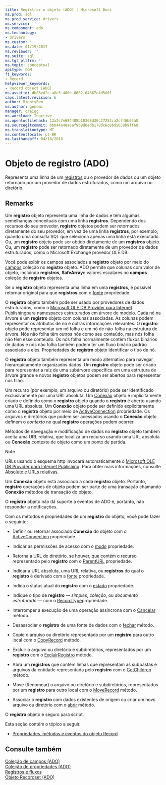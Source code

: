 ```yaml
---
title: Registrar o objeto (ADO) | Microsoft Docs
ms.prod: sql
ms.prod_service: drivers
ms.service: ''
ms.component: ado
ms.technology:
- drivers
ms.custom: ''
ms.date: 01/19/2017
ms.reviewer: ''
ms.suite: sql
ms.tgt_pltfrm: ''
ms.topic: conceptual
apitype: COM
f1_keywords:
- Record
helpviewer_keywords:
- Record object [ADO]
ms.assetid: db83ed2c-a8e3-460c-8682-64667e4d5d01
caps.latest.revision: 6
author: MightyPen
ms.author: genemi
manager: craigg
ms.workload: Inactive
ms.openlocfilehash: 13a2c7e684488b10368d30c27253ca2c746b63a0
ms.sourcegitcommit: bb044a48a6af9b9d8edb178dc8c8bd5658b9ff68
ms.translationtype: MT
ms.contentlocale: pt-BR
ms.lasthandoff: 04/18/2018
---
```

# <a name="record-object-ado"></a>Objeto de registro (ADO)
Representa uma linha de um [registros](../../../ado/reference/ado-api/recordset-object-ado.md) ou o provedor de dados ou um objeto retornado por um provedor de dados estruturados, como um arquivo ou diretório.  
  
## <a name="remarks"></a>Remarks  
 Um **registro** objeto representa uma linha de dados e tem algumas semelhanças conceituais com uma linha **registros**. Dependendo dos recursos do seu provedor, **registro** objetos podem ser retornados diretamente do seu provedor, em vez de uma linha **registros**, por exemplo, quando uma consulta SQL que seleciona apenas uma linha está executado. Ou, um **registro** objeto pode ser obtido diretamente de um **registros** objeto. Ou, um **registro** pode ser retornado diretamente de um provedor de dados estruturados, como o Microsoft Exchange provedor OLE DB.  
  
 Você pode exibir os campos associados a **registro** objeto por meio do [campos](../../../ado/reference/ado-api/fields-collection-ado.md) coleção no **registro** objeto. ADO permite que colunas com valor de objeto, incluindo **registros**, **SafeArray**e valores escalares no **campos** coleção de **registro** objetos.  
  
 Se o **registro** objeto representa uma linha em uma **registros**, é possível retornar original para que **registros** com o [fonte](../../../ado/reference/ado-api/source-property-ado-record.md) propriedade.  
  
 O **registro** objeto também pode ser usado por provedores de dados estruturados, como o [Microsoft OLE DB Provider para Internet Publishing](../../../ado/guide/appendixes/microsoft-ole-db-provider-for-internet-publishing.md)para namespaces estruturados em árvore de modelo. Cada nó na árvore é um **registro** objeto com colunas associadas. As colunas podem representar os atributos de nó e outras informações relevantes. O **registro** objeto pode representar um nó folha e um nó de não-folha na estrutura de árvore. Nós não folha têm outros nós como seu conteúdo, mas nós folha não têm esse conteúdo. Os nós folha normalmente contêm fluxos binários de dados e nós não folha também podem ter um fluxo binário padrão associado a eles. Propriedades de **registro** objeto identificar o tipo de nó.  
  
 O **registro** objeto também representa um modo alternativo para navegar hierarquicamente organizados dados. Um **registro** objeto pode ser criado para representar a raiz de uma subárvore específica em uma estrutura de árvore grande e novos **registro** objetos podem ser abertos para representar nós filho.  
  
 Um recurso (por exemplo, um arquivo ou diretório) pode ser identificado exclusivamente por uma URL absoluta. Um [Conexão](../../../ado/reference/ado-api/connection-object-ado.md) objeto é implicitamente criado e definido como o **registro** objeto quando o **registro** é aberto usando uma URL absoluta. Um **Conexão** objeto pode ser definido explicitamente como o **registro** objeto por meio de [ActiveConnection](../../../ado/reference/ado-api/activeconnection-property-ado.md) propriedade. Os arquivos e diretórios que podem ser acessados usando o **Conexão** objeto definem o *contexto* no qual **registro** operações podem ocorrer.  
  
 Métodos de navegação e modificação de dados no **registro** objeto também aceita uma URL relativa, que localiza um recurso usando uma URL absoluta ou **Conexão** contexto de objeto como um ponto de partida.  
  
> [!NOTE]
>  URLs usando o esquema http invocará automaticamente o [Microsoft OLE DB Provider para Internet Publishing](../../../ado/guide/appendixes/microsoft-ole-db-provider-for-internet-publishing.md). Para obter mais informações, consulte [Absolute e URLs relativas](../../../ado/guide/data/absolute-and-relative-urls.md).  
  
 Um **Conexão** objeto está associado a cada **registro** objeto. Portanto, **registro** operações de objeto podem ser parte de uma transação chamando **Conexão** métodos de transação do objeto.  
  
 O **registro** objeto não dá suporte a eventos de ADO e, portanto, não responder a notificações.  
  
 Com os métodos e propriedades de um **registro** do objeto, você pode fazer o seguinte:  
  
-   Definir ou retornar associado **Conexão** do objeto com o [ActiveConnection](../../../ado/reference/ado-api/activeconnection-property-ado.md) propriedade.  
  
-   Indicar as permissões de acesso com o [modo](../../../ado/reference/ado-api/mode-property-ado.md) propriedade.  
  
-   Retorna a URL do diretório, se houver, que contém o recurso representado pelo **registro** com o [ParentURL](../../../ado/reference/ado-api/parenturl-property-ado.md) propriedade.  
  
-   Indicar a URL absoluta, uma URL relativa, ou **registros** do qual o **registro** é derivado com a [fonte](../../../ado/reference/ado-api/source-property-ado-record.md) propriedade.  
  
-   Indica o status atual do **registro** com o [estado](../../../ado/reference/ado-api/state-property-ado.md) propriedade.  
  
-   Indique o tipo de **registro** — *simples*, *coleção*, ou *documento estruturado* — com o [RecordType](../../../ado/reference/ado-api/recordtype-property-ado.md)propriedade.  
  
-   Interromper a execução de uma operação assíncrona com o [Cancelar](../../../ado/reference/ado-api/cancel-method-ado.md) método.  
  
-   Desassociar o **registro** de uma fonte de dados com o [fechar](../../../ado/reference/ado-api/close-method-ado.md) método.  
  
-   Copie o arquivo ou diretório representado por um **registro** para outro local com o [CopyRecord](../../../ado/reference/ado-api/copyrecord-method-ado.md) método.  
  
-   Excluir o arquivo ou diretório e subdiretórios, representados por um **registro** com o [ExcluirRegistro](../../../ado/reference/ado-api/deleterecord-method-ado.md) método.  
  
-   Abra um **registros** que contém linhas que representam as subpastas e arquivos da entidade representada pelo **registro** com o [GetChildren](../../../ado/reference/ado-api/getchildren-method-ado.md) método.  
  
-   Move (Renomear) o arquivo ou diretório e subdiretórios, representados por um **registro** para outro local com o [MoveRecord](../../../ado/reference/ado-api/moverecord-method-ado.md) método.  
  
-   Associar o **registro** com dados existentes de origem ou criar um novo arquivo ou diretório com o [abrir](../../../ado/reference/ado-api/open-method-ado-record.md) método.  
  
 O **registro** objeto é seguro para script.  
  
 Esta seção contém o tópico a seguir.  
  
-   [Propriedades, métodos e eventos do objeto Record](../../../ado/reference/ado-api/record-object-properties-methods-and-events.md)  
  
## <a name="see-also"></a>Consulte também  
 [Coleção de campos (ADO)](../../../ado/reference/ado-api/fields-collection-ado.md)   
 [Coleção de propriedades (ADO)](../../../ado/reference/ado-api/properties-collection-ado.md)   
 [Registros e fluxos](../../../ado/guide/data/records-and-streams.md)   
 [Objeto Recordset (ADO)](../../../ado/reference/ado-api/recordset-object-ado.md)
